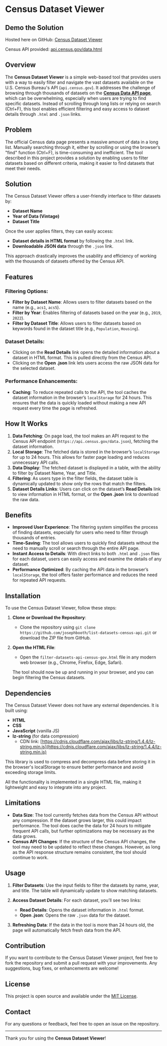 # Census Dataset Viewer

## Demo the Solution
Hosted here on GitHub: [Census Dataset Viewer](https://josephbooth.github.io/list-datasets-census-api/source/filter-datasets-api-census-gov.html)

Census API provided: [api.census.gov/data.html](https://api.census.gov/data.html)

## Overview

The **Census Dataset Viewer** is a simple web-based tool that provides users with a way to easily filter and navigate the vast datasets available on the U.S. Census Bureau's API (`api.census.gov`). It addresses the challenge of browsing through thousands of datasets on the **[Census Data API page](https://api.census.gov/data.html)**, which can be overwhelming, especially when users are trying to find specific datasets. Instead of scrolling through long lists or relying on search (Ctrl+F), this tool enables efficient filtering and easy access to dataset details through `.html` and `.json` links.

## Problem

The official Census data page presents a massive amount of data in a long list. Manually searching through it, either by scrolling or using the browser’s "find" function (Ctrl+F), is time-consuming and inefficient. The tool described in this project provides a solution by enabling users to filter datasets based on different criteria, making it easier to find datasets that meet their needs.

## Solution

The Census Dataset Viewer offers a user-friendly interface to filter datasets by:

- **Dataset Name**
- **Year of Data (Vintage)**
- **Dataset Title**

Once the user applies filters, they can easily access:

- **Dataset details in HTML format** by following the `.html` link.
- **Downloadable JSON data** through the `.json` link.

This approach drastically improves the usability and efficiency of working with the thousands of datasets offered by the Census API.

## Features

### Filtering Options:
- **Filter by Dataset Name**: Allows users to filter datasets based on the name (e.g., `acs1`, `acs5`).
- **Filter by Year**: Enables filtering of datasets based on the year (e.g., `2019`, `2022`).
- **Filter by Dataset Title**: Allows users to filter datasets based on keywords found in the dataset title (e.g., `Population`, `Housing`).

### Dataset Details:
- Clicking on the **Read Details** link opens the detailed information about a dataset in HTML format. This is pulled directly from the Census API.
- Clicking on the **Open .json** link lets users access the raw JSON data for the selected dataset.

### Performance Enhancements:
- **Caching**: To reduce repeated calls to the API, the tool caches the dataset information in the browser’s `localStorage` for 24 hours. This ensures that the data is quickly loaded without making a new API request every time the page is refreshed.

## How It Works

1. **Data Fetching**: On page load, the tool makes an API request to the Census API endpoint (`https://api.census.gov/data.json`), fetching the dataset information.
2. **Local Storage**: The fetched data is stored in the browser’s `localStorage` for up to 24 hours. This allows for faster page loading and reduces unnecessary API calls.
3. **Data Display**: The fetched dataset is displayed in a table, with the ability to filter by Dataset Name, Year, and Title.
4. **Filtering**: As users type in the filter fields, the dataset table is dynamically updated to show only the rows that match the filters.
5. **Dataset Details Links**: Users can click on the dataset’s **Read Details** link to view information in HTML format, or the **Open .json** link to download the raw data.

## Benefits

- **Improved User Experience**: The filtering system simplifies the process of finding datasets, especially for users who need to filter through thousands of entries.
- **Time-Saving**: The tool allows users to quickly find datasets without the need to manually scroll or search through the entire API page.
- **Instant Access to Details**: With direct links to both `.html` and `.json` files for each dataset, users can easily access and examine the details of any dataset.
- **Performance Optimized**: By caching the API data in the browser’s `localStorage`, the tool offers faster performance and reduces the need for repeated API requests.

## Installation

To use the Census Dataset Viewer, follow these steps:

1. **Clone or Download the Repository**: 
   - Clone the repository using `git clone https://github.com/josephbooth/list-datasets-census-api.git` or download the ZIP file from GitHub.
   
2. **Open the HTML File**:
   - Open the `filter-datasets-api-census-gov.html` file in any modern web browser (e.g., Chrome, Firefox, Edge, Safari).
   
   The tool should now be up and running in your browser, and you can begin filtering the Census datasets.

## Dependencies

The Census Dataset Viewer does not have any external dependencies. It is built using:
- **HTML**
- **CSS**
- **JavaScript** (vanilla JS)
- **lz-string** (for data compression)  
  - CDN link: [https://cdnjs.cloudflare.com/ajax/libs/lz-string/1.4.4/lz-string.min.js](https://cdnjs.cloudflare.com/ajax/libs/lz-string/1.4.4/lz-string.min.js)

This library is used to compress and decompress data before storing it in the browser's localStorage to ensure better performance and avoid exceeding storage limits.

All the functionality is implemented in a single HTML file, making it lightweight and easy to integrate into any project.

## Limitations

- **Data Size**: The tool currently fetches data from the Census API without any compression. If the dataset grows larger, this could impact performance. The tool does cache the data for 24 hours to mitigate frequent API calls, but further optimizations may be necessary as the data grows.
- **Census API Changes**: If the structure of the Census API changes, the tool may need to be updated to reflect these changes. However, as long as the API response structure remains consistent, the tool should continue to work.

## Usage

1. **Filter Datasets**: Use the input fields to filter the datasets by name, year, and title. The table will dynamically update to show matching datasets.
   
2. **Access Dataset Details**: For each dataset, you’ll see two links:
   - **Read Details**: Opens the dataset information in `.html` format.
   - **Open .json**: Opens the raw `.json` data for the dataset.

3. **Refreshing Data**: If the data in the tool is more than 24 hours old, the page will automatically fetch fresh data from the API.

## Contribution

If you want to contribute to the Census Dataset Viewer project, feel free to fork the repository and submit a pull request with your improvements. Any suggestions, bug fixes, or enhancements are welcome!

## License

This project is open source and available under the [MIT License](LICENSE).

## Contact

For any questions or feedback, feel free to open an issue on the repository.

---

Thank you for using the **Census Dataset Viewer**!

